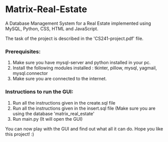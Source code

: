 # Matrix-Real-Estate
A Database Management System for a Real Estate implemented using MySQL, Python, CSS, HTML and JavaScript.

The task of the project is described in the 'CS241-project.pdf' file.

### Prerequisites:
1. Make sure you have mysql-server and python installed in your pc.
2. Install the following modules installed : tkinter, pillow, mysql, yagmail, mysql.connector
3. Make sure you are connected to the internet.

### Instructions to run the GUI:
1. Run all the instructions given in the create.sql file
2. Run all the instructions given in the insert.sql file (Make sure you are using the database 'matrix_real_estate'
3. Run main.py (It will open the GUI)

You can now play with the GUI and find out what all it can do.
Hope you like this project! :)
